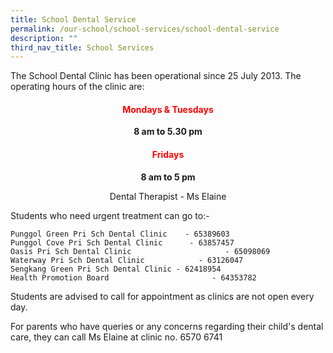 ```yaml
---
title: School Dental Service
permalink: /our-school/school-services/school-dental-service
description: ""
third_nav_title: School Services
---
```

The School Dental Clinic has been operational since 25 July 2013. The operating hours of the clinic are:

<h4 style="color:red" align="center">Mondays & Tuesdays</h4>

<p style="text-align:center;"> <strong>8 am to 5.30 pm</strong></p>

<h4 style="color:red" align="center">Fridays</h4>

<p style="text-align:center;"> <strong>8 am to 5 pm</strong></p>
					
<p style="text-align:center;">Dental Therapist - Ms Elaine
</p>

Students who need urgent treatment can go to:-  
  
	Punggol Green Pri Sch Dental Clinic    - 65389603  
	Punggol Cove Pri Sch Dental Clinic      - 63857457  
	Oasis Pri Sch Dental Clinic                     - 65098069  
	Waterway Pri Sch Dental Clinic            - 63126047  
	Sengkang Green Pri Sch Dental Clinic - 62418954  
	Health Promotion Board                       - 64353782
  
  
Students are advised to call for appointment as clinics are not open every day.  
  
For parents who have queries or any concerns regarding their child's dental care, they can call Ms Elaine at clinic no. 6570 6741
